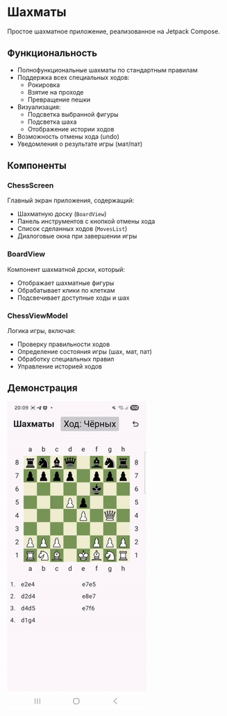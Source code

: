 # Шахматы

Простое шахматное приложение, реализованное на Jetpack Compose.

## Функциональность

- Полнофункциональные шахматы по стандартным правилам
- Поддержка всех специальных ходов:
    - Рокировка
    - Взятие на проходе
    - Превращение пешки
- Визуализация:
    - Подсветка выбранной фигуры
    - Подсветка шаха
    - Отображение истории ходов
- Возможность отмены хода (undo)
- Уведомления о результате игры (мат/пат)

## Компоненты

### ChessScreen

Главный экран приложения, содержащий:

- Шахматную доску (`BoardView`)
- Панель инструментов с кнопкой отмены хода
- Список сделанных ходов (`MovesList`)
- Диалоговые окна при завершении игры

### BoardView

Компонент шахматной доски, который:

- Отображает шахматные фигуры
- Обрабатывает клики по клеткам
- Подсвечивает доступные ходы и шах

### ChessViewModel

Логика игры, включая:

- Проверку правильности ходов
- Определение состояния игры (шах, мат, пат)
- Обработку специальных правил
- Управление историей ходов

## Демонстрация

![](/specification/games/img/chess_compose.gif)